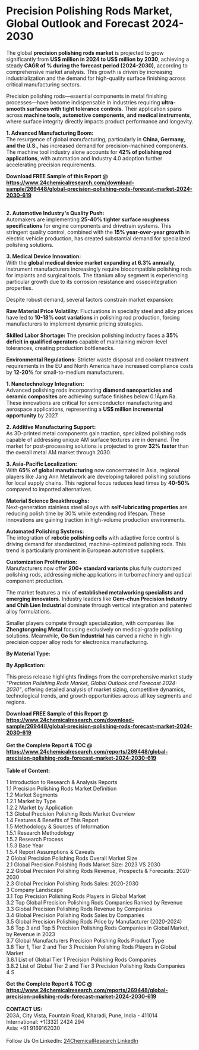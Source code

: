 <h1>Precision Polishing Rods Market, Global Outlook and Forecast 2024-2030</h1><p>The global <strong>precision polishing rods market</strong> is projected to grow significantly from <strong>US$ million in 2024 to US$ million by 2030</strong>, achieving a steady <strong>CAGR of % during the forecast period (2024-2030)</strong>, according to comprehensive market analysis. This growth is driven by increasing industrialization and the demand for high-quality surface finishing across critical manufacturing sectors.</p><p>Precision polishing rods—essential components in metal finishing processes—have become indispensable in industries requiring <strong>ultra-smooth surfaces with tight tolerance controls</strong>. Their application spans across <strong>machine tools, automotive components, and medical instruments</strong>, where surface integrity directly impacts product performance and longevity.</p><p><strong>1. Advanced Manufacturing Boom:</strong><br>
The resurgence of global manufacturing, particularly in <strong>China, Germany, and the U.S.</strong>, has increased demand for precision-machined components. The machine tool industry alone accounts for <strong>42% of polishing rod applications</strong>, with automation and Industry 4.0 adoption further accelerating precision requirements.</p><div><b>Download FREE Sample of this Report @ 
            <a href="https://www.24chemicalresearch.com/download-sample/269448/global-precision-polishing-rods-forecast-market-2024-2030-619">
            https://www.24chemicalresearch.com/download-sample/269448/global-precision-polishing-rods-forecast-market-2024-2030-619</a></b></div><br><p><strong>2. Automotive Industry's Quality Push:</strong><br>
Automakers are implementing <strong>25-40% tighter surface roughness specifications</strong> for engine components and drivetrain systems. This stringent quality control, combined with the <strong>15% year-over-year growth</strong> in electric vehicle production, has created substantial demand for specialized polishing solutions.</p><p><strong>3. Medical Device Innovation:</strong><br>
With the <strong>global medical device market expanding at 6.3% annually</strong>, instrument manufacturers increasingly require biocompatible polishing rods for implants and surgical tools. The titanium alloy segment is experiencing particular growth due to its corrosion resistance and osseointegration properties.</p><p>Despite robust demand, several factors constrain market expansion:</p><p><strong>Raw Material Price Volatility:</strong> Fluctuations in specialty steel and alloy prices have led to <strong>10-18% cost variations</strong> in polishing rod production, forcing manufacturers to implement dynamic pricing strategies.</p><p><strong>Skilled Labor Shortage:</strong> The precision polishing industry faces a <strong>35% deficit in qualified operators</strong> capable of maintaining micron-level tolerances, creating production bottlenecks.</p><p><strong>Environmental Regulations:</strong> Stricter waste disposal and coolant treatment requirements in the EU and North America have increased compliance costs by <strong>12-20%</strong> for small-to-medium manufacturers.</p><p><strong>1. Nanotechnology Integration:</strong><br>
Advanced polishing rods incorporating <strong>diamond nanoparticles and ceramic composites</strong> are achieving surface finishes below 0.1Âµm Ra. These innovations are critical for semiconductor manufacturing and aerospace applications, representing a <strong>US$ million incremental opportunity</strong> by 2027.</p><p><strong>2. Additive Manufacturing Support:</strong><br>
As 3D-printed metal components gain traction, specialized polishing rods capable of addressing unique AM surface textures are in demand. The market for post-processing solutions is projected to grow <strong>32% faster</strong> than the overall metal AM market through 2030.</p><p><strong>3. Asia-Pacific Localization:</strong><br>
With <strong>65% of global manufacturing</strong> now concentrated in Asia, regional players like Jang Ann Metalwork are developing tailored polishing solutions for local supply chains. This regional focus reduces lead times by <strong>40-50%</strong> compared to imported alternatives.</p><p><strong>Material Science Breakthroughs:</strong><br>
	Next-generation stainless steel alloys with <strong>self-lubricating properties</strong> are reducing polish time by 30% while extending rod lifespan. These innovations are gaining traction in high-volume production environments.</p><p><strong>Automated Polishing Systems:</strong><br>
	The integration of <strong>robotic polishing cells</strong> with adaptive force control is driving demand for standardized, machine-optimized polishing rods. This trend is particularly prominent in European automotive suppliers.</p><p><strong>Customization Proliferation:</strong><br>
	Manufacturers now offer <strong>200+ standard variants</strong> plus fully customized polishing rods, addressing niche applications in turbomachinery and optical component production.</p><p>The market features a mix of <strong>established metalworking specialists and emerging innovators</strong>. Industry leaders like <strong>Gem-chun Precision Industry and Chih Lien Industrial</strong> dominate through vertical integration and patented alloy formulations.</p><p>Smaller players compete through specialization, with companies like <strong>Zhengtongming Metal</strong> focusing exclusively on medical-grade polishing solutions. Meanwhile, <strong>Go Sun Industrial</strong> has carved a niche in high-precision copper alloy rods for electronics manufacturing.</p><p><strong>By Material Type:</strong></p><p><strong>By Application:</strong></p><p>This press release highlights findings from the comprehensive market study <em>"Precision Polishing Rods Market, Global Outlook and Forecast 2024-2030"</em>, offering detailed analysis of market sizing, competitive dynamics, technological trends, and growth opportunities across all key segments and regions.</p><div><b>Download FREE Sample of this Report @ 
            <a href="https://www.24chemicalresearch.com/download-sample/269448/global-precision-polishing-rods-forecast-market-2024-2030-619">
            https://www.24chemicalresearch.com/download-sample/269448/global-precision-polishing-rods-forecast-market-2024-2030-619</a></b></div><br><div><b>Get the Complete Report & TOC @ 
            <a href="https://www.24chemicalresearch.com/reports/269448/global-precision-polishing-rods-forecast-market-2024-2030-619">
            https://www.24chemicalresearch.com/reports/269448/global-precision-polishing-rods-forecast-market-2024-2030-619</a></b></div><br>
            <b>Table of Content:</b><p>1 Introduction to Research & Analysis Reports<br />
    1.1 Precision Polishing Rods Market Definition<br />
    1.2 Market Segments<br />
        1.2.1 Market by Type<br />
        1.2.2 Market by Application<br />
    1.3 Global Precision Polishing Rods Market Overview<br />
    1.4 Features & Benefits of This Report<br />
    1.5 Methodology & Sources of Information<br />
        1.5.1 Research Methodology<br />
        1.5.2 Research Process<br />
        1.5.3 Base Year<br />
        1.5.4 Report Assumptions & Caveats<br />
2 Global Precision Polishing Rods Overall Market Size<br />
    2.1 Global Precision Polishing Rods Market Size: 2023 VS 2030<br />
    2.2 Global Precision Polishing Rods Revenue, Prospects & Forecasts: 2020-2030<br />
    2.3 Global Precision Polishing Rods Sales: 2020-2030<br />
3 Company Landscape<br />
    3.1 Top Precision Polishing Rods Players in Global Market<br />
    3.2 Top Global Precision Polishing Rods Companies Ranked by Revenue<br />
    3.3 Global Precision Polishing Rods Revenue by Companies<br />
    3.4 Global Precision Polishing Rods Sales by Companies<br />
    3.5 Global Precision Polishing Rods Price by Manufacturer (2020-2024)<br />
    3.6 Top 3 and Top 5 Precision Polishing Rods Companies in Global Market, by Revenue in 2023<br />
    3.7 Global Manufacturers Precision Polishing Rods Product Type<br />
    3.8 Tier 1, Tier 2 and Tier 3 Precision Polishing Rods Players in Global Market<br />
        3.8.1 List of Global Tier 1 Precision Polishing Rods Companies<br />
        3.8.2 List of Global Tier 2 and Tier 3 Precision Polishing Rods Companies<br />
4 S</p><div><b>Get the Complete Report & TOC @ 
            <a href="https://www.24chemicalresearch.com/reports/269448/global-precision-polishing-rods-forecast-market-2024-2030-619">
            https://www.24chemicalresearch.com/reports/269448/global-precision-polishing-rods-forecast-market-2024-2030-619</a></b></div><br><b>CONTACT US:</b><br>
            203A, City Vista, Fountain Road, Kharadi, Pune, India - 411014<br>
            International: +1(332) 2424 294<br>
            Asia: +91 9169162030 <br><br>
            Follow Us On LinkedIn: <a href="https://www.linkedin.com/company/24chemicalresearch/">24ChemicalResearch LinkedIn</a>